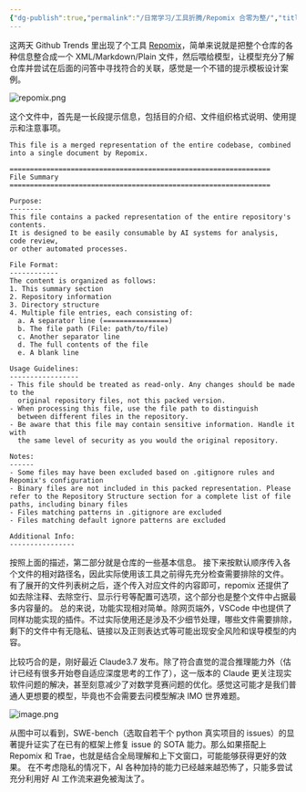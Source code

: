 ```yaml
---
{"dg-publish":true,"permalink":"/日常学习/工具折腾/Repomix 合零为整/","title":"Repomix 合零为整","tags":["LLM","折腾"],"noteIcon":"1","created":"2025-02-25T15:15:00.815+08:00","updated":"2025-02-25T17:36:27.042+08:00"}
---
```


这两天 Github Trends 里出现了个工具 [Repomix](https://github.com/yamadashy/repomix)，简单来说就是把整个仓库的各种信息整合成一个 XML/Markdown/Plain 文件，然后喂给模型，让模型充分了解仓库并尝试在后面的问答中寻找符合的关联，感觉是一个不错的提示模板设计案例。

![repomix.png](https://s2.loli.net/2025/02/25/VFRwoHUKd3bfCI4.png)

这个文件中，首先是一长段提示信息，包括目的介绍、文件组织格式说明、使用提示和注意事项。
```text
This file is a merged representation of the entire codebase, combined into a single document by Repomix.

================================================================
File Summary
================================================================

Purpose:
--------
This file contains a packed representation of the entire repository's contents.
It is designed to be easily consumable by AI systems for analysis, code review,
or other automated processes.

File Format:
------------
The content is organized as follows:
1. This summary section
2. Repository information
3. Directory structure
4. Multiple file entries, each consisting of:
  a. A separator line (================)
  b. The file path (File: path/to/file)
  c. Another separator line
  d. The full contents of the file
  e. A blank line

Usage Guidelines:
-----------------
- This file should be treated as read-only. Any changes should be made to the
  original repository files, not this packed version.
- When processing this file, use the file path to distinguish
  between different files in the repository.
- Be aware that this file may contain sensitive information. Handle it with
  the same level of security as you would the original repository.

Notes:
------
- Some files may have been excluded based on .gitignore rules and Repomix's configuration
- Binary files are not included in this packed representation. Please refer to the Repository Structure section for a complete list of file paths, including binary files
- Files matching patterns in .gitignore are excluded
- Files matching default ignore patterns are excluded

Additional Info:
----------------
```
按照上面的描述，第二部分就是仓库的一些基本信息。
接下来按默认顺序传入各个文件的相对路径名，因此实际使用该工具之前得先充分检查需要排除的文件。
有了展开的文件列表树之后，逐个传入对应文件的内容即可，repomix 还提供了如去除注释、去除空行、显示行号等配置可选项，这个部分也是整个文件中占据最多内容量的。
总的来说，功能实现相对简单。除网页端外，VSCode 中也提供了同样功能实现的插件。不过实际使用还是涉及不少细节处理，哪些文件需要排除，剩下的文件中有无隐私、链接以及正则表达式等可能出现安全风险和误导模型的内容。

比较巧合的是，刚好最近 Claude3.7 发布。除了符合直觉的混合推理能力外（估计已经有很多开始卷自适应深度思考的工作了），这一版本的 Claude 更关注现实软件问题的解决，甚至刻意减少了对数学竞赛问题的优化。感觉这可能才是我们普通人更想要的模型，毕竟也不会需要去问模型解决 IMO 世界难题。

![image.png](https://s2.loli.net/2025/02/25/R4HtzSxKqVkDOwv.png)

从图中可以看到，SWE-bench（选取自若干个 python 真实项目的 issues）的显著提升证实了在已有的框架上修复 issue 的 SOTA 能力。那么如果搭配上 Repomix 和 Trae，也就是结合全局理解和上下文窗口，可能能够获得更好的效果。
在不考虑隐私的情况下，AI 各种加持的能力已经越来越恐怖了，只能多尝试充分利用好 AI 工作流来避免被淘汰了。